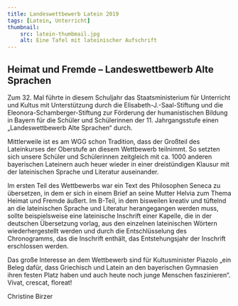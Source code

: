 ```yaml
---
title: Landeswettbewerb Latein 2019
tags: [Latein, Unterricht]
thumbnail:
    src: latein-thumbmail.jpg
    alt: Eine Tafel mit lateinischer Aufschrift
---
```


<h2>Heimat und Fremde – Landeswettbewerb Alte Sprachen</h2>

<p>
    Zum 32. Mal führte in diesem Schuljahr das Staatsministerium für Unterricht
    und Kultus mit Unterstützung durch die Elisabeth-J.-Saal-Stiftung und die
    Eleonora-Schamberger-Stiftung zur Förderung der humanistischen Bildung in
    Bayern für die Schüler und Schülerinnen der 11. Jahrgangsstufe einen
    „Landeswettbewerb Alte Sprachen“ durch.
</p>

<p>
    Mittlerweile ist es am WGG schon Tradition, dass der Großteil des
    Lateinkurses der Oberstufe an diesem Wettbewerb teilnimmt. So setzten sich
    unsere Schüler und Schülerinnen zeitgleich mit ca. 1000 anderen bayerischen
    Lateinern auch heuer wieder in einer dreistündigen Klausur mit der
    lateinischen Sprache und Literatur auseinander.
</p>

<p>
    Im ersten Teil des Wettbewerbs war ein Text des Philosophen Seneca zu
    übersetzen, in dem er sich in einem Brief an seine Mutter Helvia zum Thema
    Heimat und Fremde äußert. Im B-Teil, in dem bisweilen kreativ und tüftelnd
    an die lateinischen Sprache und Literatur herangegangen werden muss, sollte
    beispielsweise eine lateinische Inschrift einer Kapelle, die in der
    deutschen Übersetzung vorlag, aus den einzelnen lateinischen Wörtern
    wiederhergestellt werden und durch die Entschlüsselung des Chronogramms, das
    die Inschrift enthält, das Entstehungsjahr der Inschrift erschlossen werden.
</p>

<p>
    Das große Interesse an dem Wettbewerb sind für Kultusminister Piazolo „ein
    Beleg dafür, dass Griechisch und Latein an den bayerischen Gymnasien ihren
    festen Platz haben und auch heute noch junge Menschen faszinieren“. Vivat,
    crescat, floreat!
</p>

<p>Christine Birzer</p>
